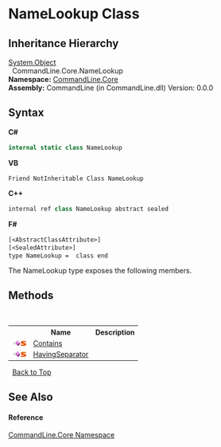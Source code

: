 # NameLookup Class
 


## Inheritance Hierarchy
<a href="https://docs.microsoft.com/dotnet/api/system.object" target="_blank">System.Object</a><br />&nbsp;&nbsp;CommandLine.Core.NameLookup<br />
**Namespace:**&nbsp;<a href="N_CommandLine_Core">CommandLine.Core</a><br />**Assembly:**&nbsp;CommandLine (in CommandLine.dll) Version: 0.0.0

## Syntax

**C#**<br />
``` C#
internal static class NameLookup
```

**VB**<br />
``` VB
Friend NotInheritable Class NameLookup
```

**C++**<br />
``` C++
internal ref class NameLookup abstract sealed
```

**F#**<br />
``` F#
[<AbstractClassAttribute>]
[<SealedAttribute>]
type NameLookup =  class end
```

The NameLookup type exposes the following members.


## Methods
&nbsp;<table><tr><th></th><th>Name</th><th>Description</th></tr><tr><td>![Public method](media/pubmethod.gif "Public method")![Static member](media/static.gif "Static member")</td><td><a href="M_CommandLine_Core_NameLookup_Contains">Contains</a></td><td /></tr><tr><td>![Public method](media/pubmethod.gif "Public method")![Static member](media/static.gif "Static member")</td><td><a href="M_CommandLine_Core_NameLookup_HavingSeparator">HavingSeparator</a></td><td /></tr></table>&nbsp;
<a href="#namelookup-class">Back to Top</a>

## See Also


#### Reference
<a href="N_CommandLine_Core">CommandLine.Core Namespace</a><br />